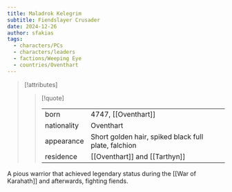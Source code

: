 ```yaml
---
title: Maladrok Kelegrim
subtitle: Fiendslayer Crusader
date: 2024-12-26
author: sfakias
tags:
  - characters/PCs
  - characters/leaders
  - factions/Weeping Eye
  - countries/Oventhart
---
```

> [!attributes]
> 
> > [!quote]
> >
> > | | |
> > | --- | --- |
> > | born | 4747, [[Oventhart]] |
> > | nationality | Oventhart |
> > | appearance | Short golden hair, spiked black full plate, falchion |
> > | residence | [[Oventhart]] and [[Tarthyn]] |

A pious warrior that achieved legendary status during the [[War of Karahath]] and afterwards, fighting fiends.
